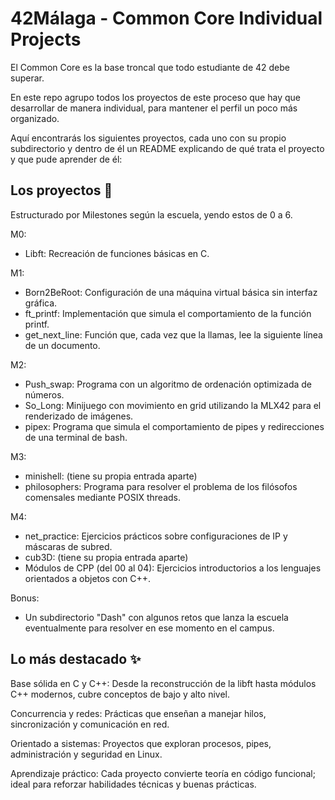 # 42Málaga - Common Core Individual Projects

El Common Core es la base troncal que todo estudiante de 42 debe superar.

En este repo agrupo todos los proyectos de este proceso que hay que desarrollar de manera individual, para mantener el perfil un poco más organizado.

Aquí encontrarás los siguientes proyectos, cada uno con su propio subdirectorio y dentro de él un README explicando de qué trata el proyecto y que pude aprender de él:

## Los proyectos 📂

Estructurado por Milestones según la escuela, yendo estos de 0 a 6.

M0:
- Libft: Recreación de funciones básicas en C.

M1:
- Born2BeRoot: Configuración de una máquina virtual básica sin interfaz gráfica.
- ft_printf: Implementación que simula el comportamiento de la función printf.
- get_next_line: Función que, cada vez que la llamas, lee la siguiente línea de un documento.

M2:
- Push_swap: Programa con un algoritmo de ordenación optimizada de números.
- So_Long: Minijuego con movimiento en grid utilizando la MLX42 para el renderizado de imágenes.
- pipex: Programa que simula el comportamiento de pipes y redirecciones de una terminal de bash.

M3: 
- minishell: (tiene su propia entrada aparte)
- philosophers: Programa para resolver el problema de los filósofos comensales mediante POSIX threads.

M4:
- net_practice: Ejercicios prácticos sobre configuraciones de IP y máscaras de subred.
- cub3D: (tiene su propia entrada aparte)
- Módulos de CPP (del 00 al 04): Ejercicios introductorios a los lenguajes orientados a objetos con C++.

Bonus:
- Un subdirectorio "Dash" con algunos retos que lanza la escuela eventualmente para resolver en ese momento en el campus.

## Lo más destacado ✨

Base sólida en C y C++: Desde la reconstrucción de la libft hasta módulos C++ modernos, cubre conceptos de bajo y alto nivel.

Concurrencia y redes: Prácticas que enseñan a manejar hilos, sincronización y comunicación en red.

Orientado a sistemas: Proyectos que exploran procesos, pipes, administración y seguridad en Linux.

Aprendizaje práctico: Cada proyecto convierte teoría en código funcional; ideal para reforzar habilidades técnicas y buenas prácticas.
